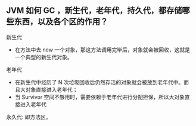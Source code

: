 ## JVM 如何 GC ，新生代，老年代，持久代，都存储哪些东西，以及各个区的作用？

新生代

* 在方法中去 new 一个对象，那这方法调用完毕后，对象就会被回收，这就是一个典型的新生代对象。

老年代
* 在新生代中经历了 N 次垃圾回收后仍然存活的对象就会被放到老年代中。而且大对象直接进入老年代；
* 当 Survivor 空间不够用时，需要依赖于老年代进行分配担保，所以大对象直接进入老年代

永久代: 即方法区。